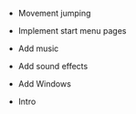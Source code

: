 - Movement jumping

- Implement start menu pages
- Add music
- Add sound effects
- Add Windows
- Intro
